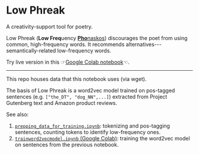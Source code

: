 # Low Phreak

A creativity-support tool for poetry.

Low Phreak (**Low Freq**uency [**Pho**naskos](https://books.google.com/books?id=4QUIAQAAIAAJ&pg=PA193&lpg=PA193&dq=phonaskos&source=bl&ots=pQyyuyEqZz&sig=ACfU3U2ai2pLw0H0lhCoe1MrljKFd6s_3Q&hl=en&sa=X&ved=2ahUKEwjDj7-hi4L0AhWSdd8KHYQBDVQQ6AF6BAgSEAM#v=onepage&q=phonaskos&f=false)) discourages the poet from using common, high-frequency words.  It recommends alternatives---semantically-related low-frequency words.

Try live version in this ☞[Google Colab notebook](https://colab.research.google.com/drive/1rduI02KSUxuMMQmcN8pVrkFdXq_XFhQw?usp=sharing)☜.

---

This repo houses data that this notebook uses (via wget).

The basis of Low Phreak is a word2vec model trained on pos-tagged sentences (e.g. `["the_DT", "dog_NN",...]`) extracted from Project Gutenberg text and Amazon product reviews.

See also:

1. [`prepping_data_for_training.ipynb`](https://github.com/kbooten/lowphreak/blob/main/prepping_data_for_training.ipynb): tokenizing and pos-tagging sentences, counting tokens to identify low-frequency ones.
2. [`trainword2vecmodel.ipynb` (Google Colab)](https://colab.research.google.com/drive/1itCPb52Gnm6v_LpLWQi_R958WDZDu1Qd?usp=sharing): training the word2vec model on sentences from the previous notebook.
